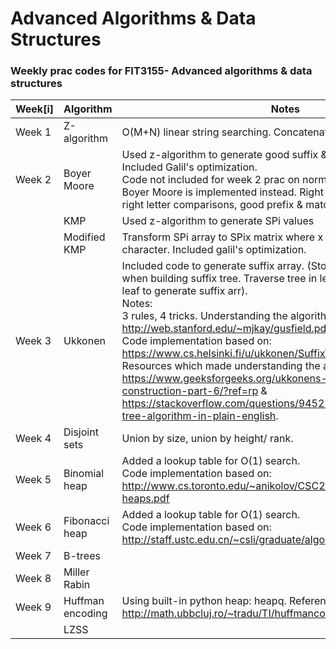 # Advanced Algorithms & Data Structures
### Weekly prac codes for FIT3155- Advanced algorithms & data structures

| Week[i] | Algorithm | Notes |
|-----------|-----------|-------|
| Week 1 | Z-algorithm | O(M+N) linear string searching. Concatenate pat$text |
| Week 2 | Boyer Moore | Used z-algorithm to generate good suffix & matched prefix array. Included Galil's optimization. <br>  Code not included for week 2 prac on normal Boyer Moore. Reversed Boyer Moore is implemented instead. Right to left scanning, left to right letter comparisons, good prefix & matched suffix array. |
| | KMP | Used z-algorithm to generate SPi values | 
| | Modified KMP | Transform SPi array to SPix matrix where x is the mismatched character. Included galil's optimization. |
| Week 3 | Ukkonen | Included code to generate suffix array. (Store 'j' pointer on each leaf when building suffix tree. Traverse tree in lexicographical order to the leaf to generate suffix arr). <br> Notes: <br> 3 rules, 4 tricks. Understanding the algorithm: http://web.stanford.edu/~mjkay/gusfield.pdf. <br> Code implementation based on: https://www.cs.helsinki.fi/u/ukkonen/SuffixT1withFigs.pdf. <br> Resources which made understanding the algo easier: https://www.geeksforgeeks.org/ukkonens-suffix-tree-construction-part-6/?ref=rp & https://stackoverflow.com/questions/9452701/ukkonens-suffix-tree-algorithm-in-plain-english. | 
| Week 4 | Disjoint sets | Union by size, union by height/ rank. |
| Week 5 | Binomial heap | Added a lookup table for O(1) search. <br> Code implementation based on: http://www.cs.toronto.edu/~anikolov/CSC265F19/binomial-heaps.pdf |
| Week 6 | Fibonacci heap | Added a lookup table for O(1) search. <br> Code implementation based on: http://staff.ustc.edu.cn/~csli/graduate/algorithms/book6/chap21.htm |
| Week 7 | B-trees | |
| Week 8 | Miller Rabin | | 
| Week 9 | Huffman encoding | Using built-in python heap: heapq. Reference: http://math.ubbcluj.ro/~tradu/TI/huffmancode.pdf | 
| | LZSS | |


